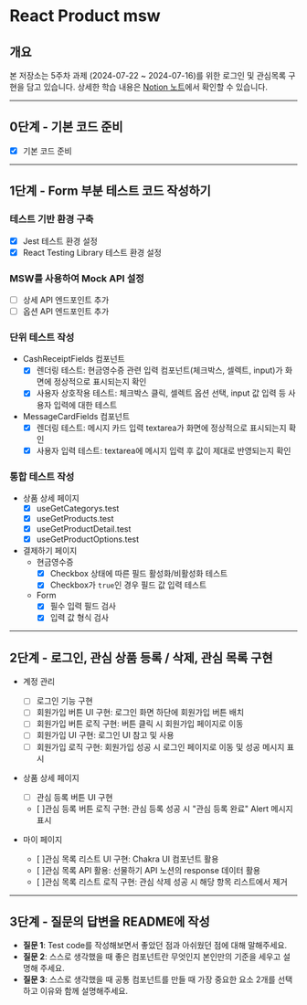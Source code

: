 # React Product msw

## 개요

본 저장소는 5주차 과제 (2024-07-22 ~ 2024-07-16)를 위한 로그인 및 관심목록 구현을 담고 있습니다. 상세한 학습 내용은 [Notion 노트](https://www.notion.so/TIL-FE-25dbeb894e884b889eca0fa3e4e13904)에서 확인할 수 있습니다.

---

## 0단계 - 기본 코드 준비

- [x]  기본 코드 준비

---

## 1단계 - Form 부분 테스트 코드 작성하기

### 테스트 기반 환경 구축

- [x] Jest 테스트 환경 설정
- [x] React Testing Library 테스트 환경 설정

### MSW를 사용하여 Mock API 설정

- [ ] 상세 API 엔드포인트 추가
- [ ] 옵션 API 엔드포인트 추가

### 단위 테스트 작성

- CashReceiptFields 컴포넌트
  - [x] 렌더링 테스트: 현금영수증 관련 입력 컴포넌트(체크박스, 셀렉트, input)가 화면에 정상적으로 표시되는지 확인
  - [x] 사용자 상호작용 테스트: 체크박스 클릭, 셀렉트 옵션 선택, input 값 입력 등 사용자 입력에 대한 테스트
- MessageCardFields 컴포넌트
  - [x] 렌더링 테스트: 메시지 카드 입력 textarea가 화면에 정상적으로 표시되는지 확인
  - [x] 사용자 입력 테스트: textarea에 메시지 입력 후 값이 제대로 반영되는지 확인

### 통합 테스트 작성

- 상품 상세 페이지
  - [x] useGetCategorys.test
  - [x] useGetProducts.test
  - [x] useGetProductDetail.test
  - [x] useGetProductOptions.test

- 결제하기 페이지
  - 현금영수증
    - [x] Checkbox 상태에 따른 필드 활성화/비활성화 테스트
    - [x] Checkbox가 `true`인 경우 필드 값 입력 테스트
  - Form
    - [x] 필수 입력 필드 검사
    - [x] 입력 값 형식 검사

---

## 2단계 - 로그인, 관심 상품 등록 / 삭제, 관심 목록 구현

- 계정 관리
  - [ ] 로그인 기능 구현
  - [ ] 회원가입 버튼 UI 구현: 로그인 화면 하단에 회원가입 버튼 배치
  - [ ] 회원가입 버튼 로직 구현: 버튼 클릭 시 회원가입 페이지로 이동
  - [ ] 회원가입 UI 구현: 로그인 UI 참고 및 사용
  - [ ] 회원가입 로직 구현: 회원가입 성공 시 로그인 페이지로 이동 및 성공 메시지 표시
  
- 상품 상세 페이지
  - [ ] 관심 등록 버튼 UI 구현
  - [ ]관심 등록 버튼 로직 구현: 관심 등록 성공 시 "관심 등록 완료" Alert 메시지 표시

- 마이 페이지
  - [ ]관심 목록 리스트 UI 구현: Chakra UI 컴포넌트 활용
  - [ ]관심 목록 API 활용: 선물하기 API 노션의 response 데이터 활용
  - [ ]관심 목록 리스트 로직 구현: 관심 삭제 성공 시 해당 항목 리스트에서 제거

---

## 3단계 - 질문의 답변을 README에 작성

- **질문 1**: Test code를 작성해보면서 좋았던 점과 아쉬웠던 점에 대해 말해주세요.
- **질문 2**: 스스로 생각했을 때 좋은 컴포넌트란 무엇인지 본인만의 기준을 세우고 설명해 주세요.
- **질문 3**: 스스로 생각했을 때 공통 컴포넌트를 만들 때 가장 중요한 요소 2개를 선택하고 이유와 함께 설명해주세요.